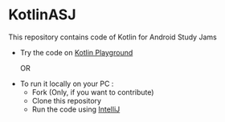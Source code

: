 # KotlinASJ
This repository contains code of Kotlin for Android Study Jams

<ul>
  <li> Try the code on <a href="https://play.kotlinlang.org/">Kotlin Playground</a>
    <p>OR</p>
  </li>
  <li> To run it locally on your PC :
    <ul>
      <li> Fork (Only, if you want to contribute)
      <li> Clone this repository
      <li> Run the code using <a href=""https://www.jetbrains.com/idea/download/#section=windows>IntelliJ</a>
    </ul>
  </li>
</ul>
